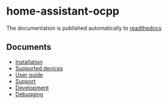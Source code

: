 home-assistant-ocpp
===================

The documentation is published automatically to [readthedocs](https://home-assistant-ocpp.readthedocs.io)

Documents
---------
* [Installation](installation.md)
* [Supported devices](supported-devices.md)
* [User guide](user-guide.md)
* [Support](support.md)
* [Development](development.md)
* [Debugging](debugging.md)

